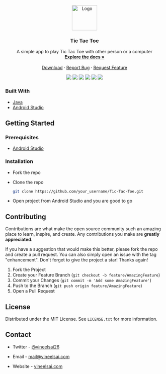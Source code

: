<!-- PROJECT LOGO -->
<div align="center">
  <a href="https://github.com/VsTechMobile/Tic-Tac-Toe">
    <img src="https://raw.githubusercontent.com/VsTechMobile/Tic-Tac-Toe/master/app/src/main/res/drawable/img.png" alt="Logo" width="80" height="80">
  </a>

  <h3 align="center">Tic Tac Toe</h3>

  <p align="center">
    A simple app to play Tic Tac Toe with other person or a computer
    <br />
    <a href="https://github.com/VsTechMobile/Tic-Tac-Toe"><strong>Explore the docs »</strong></a>
    <br />
    <br />
    <a href="https://play.google.com/store/apps/details?id=com.vs.tictactoe">Download</a>
    ·
    <a href="https://github.com/VsTechMobile/Tic-Tac-Toe/issues">Report Bug</a>
    ·
    <a href="https://github.com/VsTechMobile/Tic-Tac-Toe/issues">Request Feature</a>
  </p>
</div>

<p align="center">
  <a herf="https://github.com/VsTechMobile/Tic-Tac-Toe/graphs/contributors">
    <img src="https://img.shields.io/github/contributors/VsTechMobile/Tic-Tac-Toe" />
  </a>
  <a herf="https://github.com/VsTechMobile/Tic-Tac-Toe/network/members">
    <img src="https://img.shields.io/github/forks/VsTechMobile/Tic-Tac-Toe" />
  </a>
  <a herf="https://github.com/VsTechMobile/Tic-Tac-Toe/stargazers">
    <img src="https://img.shields.io/github/stars/VsTechMobile/Tic-Tac-Toe" />
  </a>
  <a herf="https://github.com/VsTechMobile/Tic-Tac-Toe/issues">
    <img src="https://img.shields.io/github/issues/VsTechMobile/Tic-Tac-Toe" />
  </a>
  <a herf="https://github.com/VsTechMobile/Tic-Tac-Toe/blob/master/LICENSE.txt">
    <img src="https://img.shields.io/github/license/VsTechMobile/Tic-Tac-Toe" />
  </a>
  <a herf="https://play.google.com/store/apps/details?id=com.vs.tictactoe">
    <img src="https://img.shields.io/endpoint?color=blue&url=https%3A%2F%2Fplayshields.herokuapp.com%2Fplay%3Fi%3Dcom.vs.tictactoe%26l%3DPlay%2520Store%26m%3D%24installs" />
  </a>
</p>

### Built With

* [Java](https://www.java.com)
* [Android Studio](https://developer.android.com/studio)

<!-- GETTING STARTED -->
## Getting Started

### Prerequisites

* [Android Studio](https://developer.android.com/studio)

### Installation

* Fork the repo
* Clone the repo

   ```sh
   git clone https://github.com/your_username/Tic-Tac-Toe.git
   ```

* Open project from Android Studio and you are good to go

<!-- CONTRIBUTING -->
## Contributing

Contributions are what make the open source community such an amazing place to learn, inspire, and create. Any contributions you make are **greatly appreciated**.

If you have a suggestion that would make this better, please fork the repo and create a pull request. You can also simply open an issue with the tag "enhancement".
Don't forget to give the project a star! Thanks again!

1. Fork the Project
2. Create your Feature Branch (`git checkout -b feature/AmazingFeature`)
3. Commit your Changes (`git commit -m 'Add some AmazingFeature'`)
4. Push to the Branch (`git push origin feature/AmazingFeature`)
5. Open a Pull Request

<!-- LICENSE -->
## License

Distributed under the MIT License. See `LICENSE.txt` for more information.

<!-- CONTACT -->
## Contact

* Twitter - [@vineelsai26](https://twitter.com/vineelsai26)

* Email - mail@vineelsai.com

* Website - [vineelsai.com](https://vineelsai.com)
